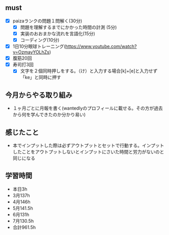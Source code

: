 

## must
- [x] paizaランクの問題１問解く(30分)
  - [x] 問題を理解するまでにかかった時間の計測 (5分)
  - [x] 実装のおおまかな流れを言語化(15分)
  - [x] コーディング(10分)
- [x] 1日10分眼球トレーニング(https://www.youtube.com/watch?v=OzmayYOLhZs)
- [x] 腹筋20回
- [x] 寿司打3回
  - [x] 文字を２個同時押しをする。（け）と入力する場合[k]+[e]と入力せず「ke」と同時に押す

## 今月からやる取り組み
- １ヶ月ごとに月報を書く(wantedlyのプロフィールに載せる。その方が過去から何を学んできたのか分かり易い)



## 感じたこと
- 本でインプットした際は必ずアウトプットとセットで行動する。インプットしたことをアウトプットしないとインプットにさいた時間と労力がないのと同じになる
  

## 学習時間
  - 本日3h
  - 3月137h
  - 4月146h
  - 5月141.5h
  - 6月131h
  - 7月130.5h
  - 合計961.5h
    



